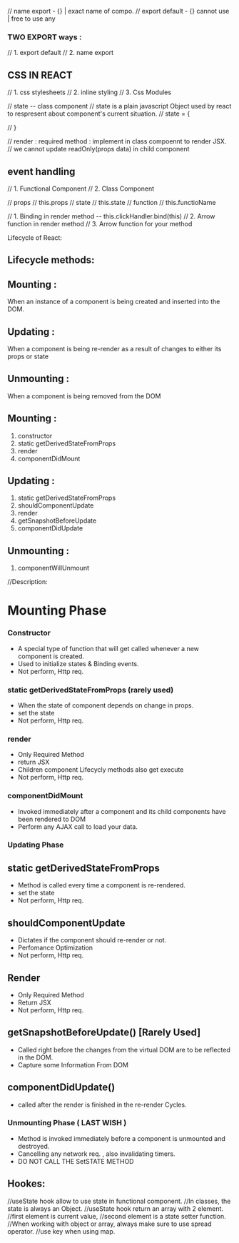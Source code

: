 // name export - {} | exact name of compo.
// export default - {} cannot use   | free to use any

### TWO EXPORT ways :
// 1. export default
// 2. name export


## CSS IN REACT
// 1. css stylesheets
// 2. inline styling 
// 3. Css Modules

// state -- class component
// state is a plain javascript Object used by react to respresent about component's current situation. 
// state = {

// }

// render : required method : implement in class compoennt to render JSX.
// we cannot update readOnly(props data) in child component

## event handling
// 1. Functional Component
// 2. Class Component

// props // this.props
// state // this.state
// function // this.functioName

// 1. Binding in render method -- this.clickHandler.bind(this)
// 2. Arrow function in render method
// 3. Arrow function for your method

Lifecycle of React:
## Lifecycle methods:

## Mounting :
When an instance of a component is being created and inserted into the DOM.

## Updating :
When a component is being re-render as a result of changes to either its props or state 

## Unmounting : 
When a component is being removed from the DOM

## Mounting :

1. constructor
2. static getDerivedStateFromProps
3. render
4. componentDidMount

## Updating :

1. static getDerivedStateFromProps
2. shouldComponentUpdate
3. render
4. getSnapshotBeforeUpdate
5. componentDidUpdate

## Unmounting :

1. componentWillUnmount


//Description:
# Mounting Phase

### Constructor

- A special type of function that will get called whenever a new component is created.
- Used to initialize states & Binding events.
- Not perform, Http req.

### static getDerivedStateFromProps (rarely used)

- When the state of component depends on change in props.
- set the state
- Not perform, Http req.

### render

- Only Required Method
- return JSX
- Children component Lifecycly methods also get execute
- Not perform, Http req.

### componentDidMount

- Invoked immediately after a component and its child components have been rendered to DOM
- Perform any AJAX call to load your data.

### Updating Phase

## static getDerivedStateFromProps
- Method is called every time a component is re-rendered.
- set the state
- Not perform, Http req.

## shouldComponentUpdate
- Dictates if the component should re-render or not.
- Perfomance Optimization
- Not perform, Http req.

## Render
- Only Required Method
- Return JSX
- Not perform, Http req.

## getSnapshotBeforeUpdate() [Rarely Used]
- Called right before the changes from the virtual DOM are to be reflected in the DOM.
- Capture some Information From DOM

## componentDidUpdate()
- called after the render is finished in the re-render Cycles.

### Unmounting Phase ( LAST WISH )
- Method is invoked immediately before a component is unmounted and destroyed.
- Cancelling any network req. , also invalidating timers.
- DO NOT CALL THE SetSTATE METHOD


## Hookes:
//useState hook allow to use state in functional component.
//In classes, the state is always an Object.
//useState hook return an array with 2 element.
//first element is current value,
//second element is a state setter function.
//When working with object or array, always make sure to use spread operator.
//use key when using map.